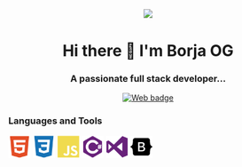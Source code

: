 <div id="header" align="center">
    <img src="https://media0.giphy.com/media/qgQUggAC3Pfv687qPC/giphy.gif?cid=ecf05e47s57gbu5ef85agcu5euj3uc562v6yijqwheddsa15&rid=giphy.gif&ct=g" width="350" />
    <h1 align="center">Hi there 👋 I'm Borja OG </h1>
    <h3 align="center">A passionate full stack developer...</h3>
</div>
<div id="badges" align="center">
    <a href="https://bogpro.000webhostapp.com/" >
    <img src="https://img.shields.io/website?color=gold&label=BOG&logo=BOG&logoColor=BOG&up_color=orange&url=https%3A%2F%2Fbogpro.000webhostapp.com" target="_blank" alt="Web badge">
</a>
</div>

<div align="left">
    <h3> Languages and Tools</h3>
    <div><img src="https://github.com/devicons/devicon/blob/master/icons/html5/html5-plain.svg" widht="40" height="40">
        <img src="https://github.com/devicons/devicon/blob/master/icons/css3/css3-plain.svg" widht="40" height="40">
        <img src="https://github.com/devicons/devicon/blob/master/icons/javascript/javascript-plain.svg" widht="40" height="40">
        <img src="https://github.com/devicons/devicon/blob/master/icons/csharp/csharp-plain.svg" widht="40" height="40">
        <img src="https://github.com/devicons/devicon/blob/master/icons/visualstudio/visualstudio-plain.svg" widht="40" height="40">
        <img src="https://github.com/devicons/devicon/blob/master/icons/bootstrap/bootstrap-plain.svg" widht="40" height="40">
       
</div>
<!--
**BorjaOG/BorjaOG** is a ✨ _special_ ✨ repository because its `README.md` (this file) appears on your GitHub profile.

Here are some ideas to get you started:

- 🔭 I’m currently working on ...
- 🌱 I’m currently learning ...
- 👯 I’m looking to collaborate on ...
- 🤔 I’m looking for help with ...
- 💬 Ask me about ...
- 📫 How to reach me: ...
- 😄 Pronouns: ...
- ⚡ Fun fact: ...
-->
